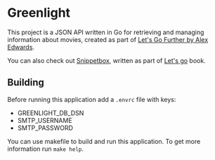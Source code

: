 # Greenlight

This project is a JSON API written in Go for retrieving and managing information about movies, created as part of [Let's Go Further by Alex Edwards](https://lets-go-further.alexedwards.net/).

You can also check out [Snippetbox](https://github.com/pprokopowicz/snippetbox), written as part of [Let's go](https://lets-go.alexedwards.net/) book.

## Building

Before running this application add a `.envrc` file with keys:
- GREENLIGHT_DB_DSN
- SMTP_USERNAME
- SMTP_PASSWORD

You can use makefile to build and run this application. To get more information run `make help`.